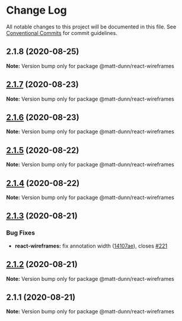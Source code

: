 # Change Log

All notable changes to this project will be documented in this file.
See [Conventional Commits](https://conventionalcommits.org) for commit guidelines.

## 2.1.8 (2020-08-25)

**Note:** Version bump only for package @matt-dunn/react-wireframes





## [2.1.7](https://github.com/matt-dunn/packages/compare/@matt-dunn/react-wireframes@2.1.6...@matt-dunn/react-wireframes@2.1.7) (2020-08-23)

**Note:** Version bump only for package @matt-dunn/react-wireframes





## [2.1.6](https://github.com/matt-dunn/packages/compare/@matt-dunn/react-wireframes@2.1.5...@matt-dunn/react-wireframes@2.1.6) (2020-08-23)

**Note:** Version bump only for package @matt-dunn/react-wireframes





## [2.1.5](https://github.com/matt-dunn/packages/compare/@matt-dunn/react-wireframes@2.1.3...@matt-dunn/react-wireframes@2.1.5) (2020-08-22)

**Note:** Version bump only for package @matt-dunn/react-wireframes





## [2.1.4](https://github.com/matt-dunn/packages/compare/@matt-dunn/react-wireframes@2.1.3...@matt-dunn/react-wireframes@2.1.4) (2020-08-22)

**Note:** Version bump only for package @matt-dunn/react-wireframes





## [2.1.3](https://github.com/matt-dunn/packages/compare/@matt-dunn/react-wireframes@2.1.2...@matt-dunn/react-wireframes@2.1.3) (2020-08-21)


### Bug Fixes

* **react-wireframes:** fix annotation width ([14107ae](https://github.com/matt-dunn/packages/commit/14107ae9618b319c36a9834e5e300da989b6edad)), closes [#221](https://github.com/matt-dunn/packages/issues/221)





## [2.1.2](https://github.com/matt-dunn/packages/compare/@matt-dunn/react-wireframes@2.1.1...@matt-dunn/react-wireframes@2.1.2) (2020-08-21)

**Note:** Version bump only for package @matt-dunn/react-wireframes





## 2.1.1 (2020-08-21)

**Note:** Version bump only for package @matt-dunn/react-wireframes

